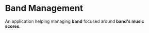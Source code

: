 # Band Management

An application helping managing **band** focused around
**band's music scores**.
